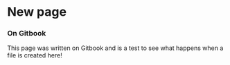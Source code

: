 # New page

### On Gitbook

This page was written on Gitbook and is a test to see what happens when a file is created here!

